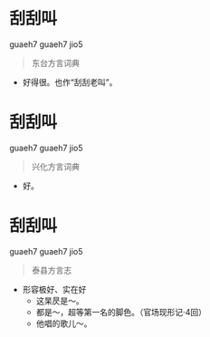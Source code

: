 # 刮刮叫
guaeh7 guaeh7 jio5
> 东台方言词典
- 好得很。也作“刮刮老叫”。

# 刮刮叫
guaeh7 guaeh7 jio5
> 兴化方言词典
- 好。

# 刮刮叫
guaeh7 guaeh7 jio5
> 泰县方言志
- 形容极好、实在好
  - 这杲昃是～。
  - 都是～，超等第一名的脚色。（官场现形记·4回）
  - 他唱的歌儿～。
